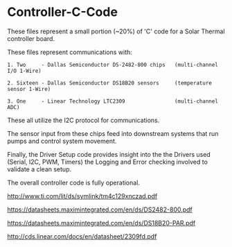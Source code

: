 # Controller-C-Code
These files represent a small portion (~20%) of 'C' code for a Solar Thermal controller board.  

These files represent communications with:

    1. Two     - Dallas Semiconductor DS-2482-800 chips   (multi-channel I/O 1-Wire)

    2. Sixteen - Dallas Semiconductor DS18B20 sensors     (temperature sensor 1-Wire)
    
    3. One     - Linear Technology LTC2309                (multi-channel ADC)

These all utilize the I2C protocol for communications.

The sensor input from these chips feed into downstream systems that run pumps and control
system movement.

Finally, the Driver Setup code provides insight into the the Drivers used (Serial, I2C, PWM, Timers)
the Logging and Error checking involved to validate a clean setup.

The overall controller code is fully operational.

http://www.ti.com/lit/ds/symlink/tm4c129xnczad.pdf

https://datasheets.maximintegrated.com/en/ds/DS2482-800.pdf

https://datasheets.maximintegrated.com/en/ds/DS18B20-PAR.pdf

http://cds.linear.com/docs/en/datasheet/2309fd.pdf
